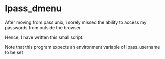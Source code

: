 # lpass_dmenu

After moving from pass unix, i sorely missed the ability to access my passwords from outside the browser.

Hence, I have written this small script.

Note that this program expects an environment variable of lpass_username to be set
